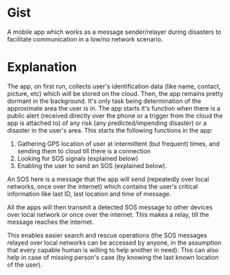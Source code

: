 # Gist
A mobile app which works as a message sender/relayer during disasters to facilitate communication in a low/no network scenario.

# Explanation
The app, on first run, collects user's identification data (like name, contact, picture, etc) which will be stored on the cloud.
Then, the app remains pretty dormant in the background. It's only task being determination of the approximate area the user is in.
The app starts it's function when there is a public alert (received directly over the phone or a trigger from the cloud the app is attached to) of any risk (any predicted/impending disaster) or a disaster in the user's area.
This starts the following functions in the app:
1. Gathering GPS location of user at intermittent (but frequent) times, and sending them to cloud till there is a connection
2. Looking for SOS signals (explained below)
3. Enabling the user to send an SOS (explained below).

An SOS here is a message that the app will send (repeatedly over local networks, once over the internet) which contains the user's critical information like last ID, last location and time of message.

All the apps will then transmit a detected SOS message to other devices over local network or once over the internet. This makes a relay, till the message reaches the internet.

This enables easier search and rescue operations (the SOS messages relayed over local networks can be accessed by anyone, in the assumption that every capable human is willing to help another in need).
This can also help in case of missing person's case (by knowing the last known location of the user).
